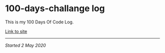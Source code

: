 # 100-days-challange log

This is my 100 Days Of Code Log.

[Link to site](https://https://www.100daysofcode.com/)

---

*Started 2 May 2020*